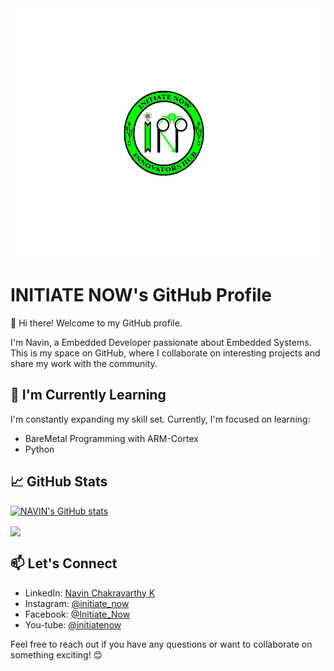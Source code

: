 <div align="center">
  <img width="750" height="400" src="docs/IN_logo.png" alt="Logo">
</div>

# INITIATE NOW's GitHub Profile

👋 Hi there! Welcome to my GitHub profile.

I'm Navin, a Embedded Developer passionate about Embedded Systems. This is my space on GitHub, where I collaborate on interesting projects and share my work with the community.

<!-- ## 🔧 Technologies & Tools

- [Tech/Tool 1]
- [Tech/Tool 2]
- [Tech/Tool 3] -->

## 🌱 I'm Currently Learning

I'm constantly expanding my skill set. Currently, I'm focused on learning:

- BareMetal Programming with ARM-Cortex
- Python

## 📈 GitHub Stats

[![NAVIN's GitHub stats](https://github-readme-stats.vercel.app/api?username=Initiate-Now&show_icons=true)](https://github.com/Initiate-Now/github-readme-stats)

<a href="https://github.com/Initiate-Now">
  <img align="center" src="https://github-readme-streak-stats.herokuapp.com/?user=Initiate-Now&theme=blueberry" />
</a>


<!-- ## 🚀 Projects

Here are some projects I'm proud of:

1. [Project 1](link-to-project-1) - Brief description.
2. [Project 2](link-to-project-2) - Brief description.
3. [Project 3](link-to-project-3) - Brief description.

Feel free to explore my repositories for more! -->

## 📫 Let's Connect

- LinkedIn: [Navin Chakravarthy K](www.linkedin.com/in/navin-chakravarthy-k-5b7385123)
- Instagram: [@initiate_now](instagram.com/initiate_now?r=nametag)
- Facebook: [@Initiate_Now](facebook.com/Initiate_Now-105016194644939)
- You-tube: [@initiatenow](www.youtube.com/@initiatenow9361)


Feel free to reach out if you have any questions or want to collaborate on something exciting! 😊
